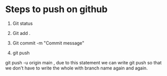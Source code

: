 # Steps to push on github

1. Git status

2. Git add .

3. Git commit -m "Commit message"

4. git push



git push -u origin main , due to this statement we can write git push so that we don't have to write the whole with branch name again and again.